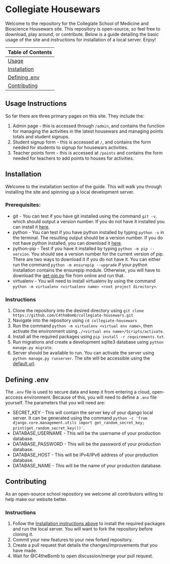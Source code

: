 # Collegiate Housewars

Welcome to the repository for the Collegiate School of Medicine and Bioscience Housewars site. This repository is open-source, so feel free to download, play around, or contribute. Below is a guide detailing the basic usage of the site and instructions for installation of a local server. Enjoy!

| Table of Contents |
| ------- |
| [Usage](#Usage-Instructions) |
| [Installation](#Installation) |
| [Defining .env](#Defining-.env) |
| [Contributing](#Contributing) |

## Usage Instructions
So far there are three primary pages on this site. They include the: 
1. Admin page - this is accessed through `/admin`, and contains the function for managing the activities in the latest housewars and managing points totals and student signups.
2. Student signup form - this is accessed at `/`, and contains the form needed for students to signup for housewars activities.
3. Teacher points form - this is accessed at `/points` and contains the form needed for teachers to add points to houses for activities.

## Installation
Welcome to the installation section of the guide. This will walk you through installing the site and spinning up a local development server. 

### Prerequisites:
- git - You can test if you have git installed using the command `git -v`, which should output a version number. If you do not have it installed you can install it [here](https://git-scm.com/downloads).
- python - You can test if you have python installed by typing `python -v` in the terminal. The resulting output should be a version number. If you do not have python installed, you can download it [here](https://www.python.org/downloads/).
- python-pip - Test if you have it installed by typing `python -m pip --version`. You should see a version number for the current version of pip. There are two ways to download it if you do not have it. You can either run the command `python -m ensurepip --upgrade` if your python installation contains the ensurepip module. Otherwise, you will have to download the [get-pip.py](https://bootstrap.pypa.io/get-pip.py) file from online and run that.
- virtualenv - You will need to install virtualenv by using the command `python -m virtualenv <virtualenv name> <root project directory>`.
  
### Instructions
1. Clone the repository into the desired directory using `git clone https://github.com/C4theBomb/collegiate-housewars.git`
2. Navigate into the repository using `cd collegiate-housewars`
3. Run the command `python -m virtualenv <virtual env name>`, then activate the environment using `./<virtual env name>/Scripts/activate`.
4. Install all the required packages using `pip install -r requirements.txt`.
5. Run migrations and create a development sqlite3 database using `python manage.py migrate`.
6. Server should be available to run. You can activate the server using `python manage.py runserver`. The site will be accessible using the [default url](http://localhost:8000).

## Defining .env
The `.env` file is used to secure data and keep it from entering a cloud, open-acccess environment. Because of this, you will need to define a `.env` file yourself. The parameters that you will need are:
- SECRET_KEY - This will contain the server key of your django local server. It can be generated using the command `python -c 'from django.core.management.utils import get_random_secret_key; print(get_random_secret_key())'`.
- DATABASE_USERNAME - This will be the username of your production database.
- DATABASE_PASSWORD - This will be the password of your production database.
- DATABASE_HOST - This will be IPv4/IPv6 address of your production database.
- DATABASE_NAME - This will be the name of your production database.

## Contributing
As an open-source school repository we welcome all contributors willing to help make our website better.

### Instructions
1. Follow the [Installation instructions above](#Installation-Instructions) to install the required packages and run the local server. You will want to fork the repository before cloning it.
2. Commit your new features to your new forked repository.
3. Create a pull request that details the changes/improvements that you have made.
4. Wait for @C4theBomb to open discussion/merge your pull request.
